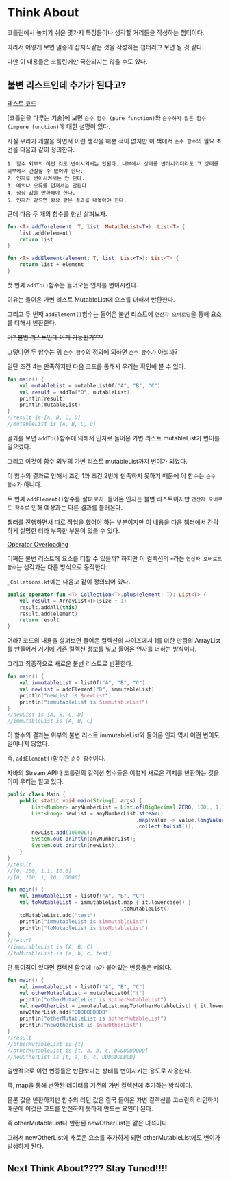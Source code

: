 # Think About

코틀린에서 놓치기 쉬운 몇가지 특징들이나 생각할 거리들을 작성하는 챕터이다.        

따라서 어떻게 보면 일종의 잡지식같은 것을 작성하는 챕터라고 보면 될 것 같다.       

다만 이 내용들은 코틀린에만 국한되지는 않을 수도 있다.

## 불변 리스트인데 추가가 된다고?

[테스트 코드](https://github.com/basquiat78/kotlin-basic-for-you/blob/main/code/thinkabout/kotlin/PureFunction.kt)

[코틀린을 다루는 기술]에 보면 `순수 함수 (pure function)`와 `순수하지 않은 함수 (impure function)`에 대한 설명이 있다.

사실 우리가 개발을 하면서 이런 생각을 해본 적이 없지만 이 책에서 `순수 함수`의 필요 조건을 다음과 같이 정의한다.

```
1. 함수 외부의 어떤 것도 변이시켜서는 안된다. 내부에서 상태를 변이시키더라도 그 상태를 외부에서 관찰할 수 없어야 한다.
2. 인자를 변이시켜서는 안 된다.
3. 예외나 오류를 던져서는 안된다.
4. 항상 값을 반환해야 한다.
5. 인자가 같으면 항상 같은 결과를 내놓아야 한다.
```

근데 다음 두 개의 함수를 한번 살펴보자.

```kotlin
fun <T> addTo(element: T, list: MutableList<T>): List<T> {
    list.add(element)
    return list
}

fun <T> addElement(element: T, list: List<T>): List<T> {
    return list + element
}
```

첫 번째 `addTo()`함수는 들어오는 인자를 변이시킨다. 

이유는 들어온 가변 리스트 MutableList에 요소를 더해서 반환한다.      

그리고 두 번째 `addElement()`함수는 들어온 불변 리스트에 `연산자 오버로딩`을 통해 요소를 더해서 반환한다.

~~어? 불변 리스트인데 이게 가능헌거???~~

그렇다면 두 함수는 위 `순수 함수`의 정의에 의하면 `순수 함수`가 아닐까?     

일단 조건 4는 만족하지만 다음 코드를 통해서 우리는 확인해 볼 수 있다.

```kotlin
fun main() {
    val mutableList = mutableListOf("A", "B", "C")
    val result = addTo("D", mutableList)
    println(result)
    println(mutableList)
}
//result is [A, B, C, D]
//mutableList is [A, B, C, D]
```
결과를 보면 `addTo()`함수에 의해서 인자로 들어온 가변 리스트 mutableList가 변이를 일으켰다.

그리고 이것이 함수 외부의 가변 리스트 mutableList까지 변이가 되었다.       

이 함수의 결과로 인해서 조건 1과 조건 2번에 만족하지 못하기 때문에 이 함수는 `순수 함수`가 아니다.     

두 번째 `addElement()`함수를 살펴보자. 들어온 인자는 불변 리스트이지만 `연산자 오버로드 함수`로 인해 예상과는 다른 결과를 불러온다.     

챕터를 진행하면서 따로 작업을 했어야 하는 부분이지만 이 내용을 다음 챕터에서 간략하게 설명한 터라 부족한 부분이 있을 수 있다.

[Operator Overloading](https://github.com/basquiat78/kotlin-basic-for-you/tree/main/code/arryanacollection#operator-overloading)

어째든 불변 리스트에 요소를 더할 수 있을까? 하지만 이 컬렉션의 `+`라는 `연산자 오버로드 함수`는 생각과는 다른 방식으로 동작한다.

`_Colletions.kt`에는 다음고 같이 정의되어 있다.

```kotlin
public operator fun <T> Collection<T>.plus(element: T): List<T> {
    val result = ArrayList<T>(size + 1)
    result.addAll(this)
    result.add(element)
    return result
}
```
어라? 코드의 내용을 살펴보면 들어온 컬렉션의 사이즈에서 1를 더한 만큼의 ArrayList를 만들어서 거기에 기존 컬렉션 정보를 넣고 들어온 인자를 더하는 방식이다.

그리고 최종적으로 새로운 불변 리스트로 반환한다.

```kotlin
fun main() {
    val immutableList = listOf("A", "B", "C")
    val newList = addElement("D", immutableList)
    println("newList is $newList")
    println("immutableList is $immutableList")
}
//newList is [A, B, C, D]
//immutableList is [A, B, C]
```
이 함수의 결과는 위부의 불변 리스트 immutableList와 들어온 인자 역시 어떤 변이도 일어나지 않았다.     

즉, `addElement()`함수는 `순수 함수`이다.

자바의 Stream API나 코틀린의 컬렉션 함수들은 이렇게 새로운 객체를 반환하는 것을 이미 우리는 알고 있다.       

```java
public class Main {
    public static void main(String[] args) {
        List<Number> anyNumberList = List.of(BigDecimal.ZERO, 100L, 1.1, 10F);
        List<Long> newList = anyNumberList.stream()
                                          .map(value -> value.longValue())
                                          .collect(toList());
        newList.add(10000L);
        System.out.println(anyNumberList);
        System.out.println(newList);
    }
}
//result
//[0, 100, 1.1, 10.0]
//[0, 100, 1, 10, 10000]
```

```kotlin
fun main() {
    val immutableList = listOf("A", "B", "C")
    val toMutableList = immutableList.map { it.lowercase() }
                                     .toMutableList()
    toMutableList.add("test")
    println("immutableList is $immutableList")
    println("toMutableList is $toMutableList")
}
//resutl
//immutableList is [A, B, C]
//toMutableList is [a, b, c, test]
```

단 특이점이 있다면 컬렉션 함수에 `To`가 붙어있는 변종들은 예외다.

```kotlin
fun main() {
    val immutableList = listOf("A", "B", "C")
    val otherMutableList = mutableListOf("t")
    println("otherMutableList is $otherMutableList")
    val newOtherList = immutableList.mapTo(otherMutableList) { it.lowercase() }
    newOtherList.add("DDDDDDDDDD")
    println("otherMutableList is $otherMutableList")
    println("newOtherList is $newOtherList")
}
//result
//otherMutableList is [t]
//otherMutableList is [t, a, b, c, DDDDDDDDDD]
//newOtherList is [t, a, b, c, DDDDDDDDDD]
```
일반적으로 이런 변종들은 반환보다는 상태를 변이시키는 용도로 사용한다.     

즉, map을 통해 변환된 데이터를 기존의 가변 컬렉션에 추가하는 방식이다.

물론 값을 반환하지만 함수의 리턴 값은 결국 들어온 가변 컬렉션를 고스란히 리턴하기 때문에 이것은 코드를 안전하지 못하게 만드는 요인이 된다.      

즉 otherMutableList나 반환된 newOtherList는 같은 녀석이다.

그래서 newOtherList에 새로운 요소를 추가하게 되면 otherMutableList에도 변이가 발생하게 된다.         

## Next Think About???? Stay Tuned!!!!


